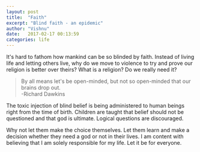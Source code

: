 ```yaml
---
layout: post
title:  "Faith"
excerpt: "Blind faith - an epidemic"
author: "Vishnu"
date:   2017-02-17 00:13:59
categories: life
---
```

It's hard to fathom how mankind can be so blinded by faith. Instead of living life and letting others live, why do we move to violence to try and prove our religion is better over theirs? What is a religion? Do we really need it?

>By all means let's be open-minded, but not so open-minded that our brains drop out. <br>
-Richard Dawkins

The toxic injection of blind belief is being administered to human beings right from the time of birth. Children are taught that belief should not be questioned and that god is ultimate. Logical questions are discouraged.

Why not let them make the choice themselves. Let them learn and make a decision whether they need a god or not in their lives. I am content with believing that I am solely responsible for my life. Let it be for everyone.